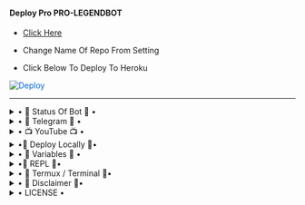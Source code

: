 <h4> Deploy Pro PRO-LEGENDBOT </h4>

- [Click Here](https://github.com/PROBOY-OP/PRO-PRO-LEGENDBOT)
 
- Change Name Of Repo From Setting 

- Click Below To Deploy To Heroku 

<a href="https://heroku.com/deploy/" rel="nofollow" style="background-color: initial; box-sizing: border-box; color: #0366d6; text-decoration-line: none;"><img alt="Deploy" data-canonical-src="https://www.herokucdn.com/deploy/button.svg" src="https://camo.githubusercontent.com/83b0e95b38892b49184e07ad572c94c8038323fb/68747470733a2f2f7777772e6865726f6b7563646e2e636f6d2f6465706c6f792f627574746f6e2e737667" style="border-style: none; box-sizing: initial; max-width: 100%;" /></a></div>

-----------

<details>

  <summary> • 💫 Status Of Bot 💫 • </summary>
 
<p align="left">

-----------

- <a href="https://github.com/PROBOY-OP/PRO-LEGENDBOT/network/members"><img src="https://img.shields.io/github/forks/PROBOY-OP/PRO-LEGENDBOT?label=Forks&logoColor=Black&style=social"></a><p align="left">

- <a href="https://github.com/PROBOY-OP/PRO-LEGENDBOT/stargazers"><img src="https://img.shields.io/github/stars/PROBOY-OP/PRO-LEGENDBOT?logoColor=Blue&style=social"></a><p align="left"><a href="https://github.com/PROBOY-OP/PRO-LEGENDBOT"></a><p align="left"><a href="https://github.com/PROBOY-OP/PRO-LEGENDBOT?"></a>

-----------
</details>

<details>

  <summary> • 🏪 Telegram 🏪 • </summary>

---------

- [![Telegram Group](https://img.shields.io/badge/Telegram-Group-brightgreen)](https://t.me/LegendBot_Pros)
- [![Telegram Channel](https://img.shields.io/badge/Telegram-Channel-brightgreen)](https://t.me/Pro_LegendBots)

-----------

</details>

<details>

  <summary> • 📺 YouTube 📺 • </summary>

---------

- [![YouTube Channel Subscribers](https://img.shields.io/youtube/channel/subscribers/UCvp8PY25PTRhFDZjLv3sVfg?style=social)](https://youtube.com/channel/UCvp8PY25PTRhFDZjLv3sVfg)
- [![YouTube Video Views](https://img.shields.io/youtube/views/9dQgdUJfk_k?label=Tutorial+•+Heroku+•&style=social)](https://youtu.be/9dQgdUJfk_k)

--------

</details>

<details>

  <summary> •🏅 Deploy Locally 🏅• </summary> 

-----------

- Clone the repo. 

`git clone https://github.com/PRO-LEGENDBOT/PRO-USERBOT.git`
- Open Cloned Folder.

`cd PRO-USERBOT`
- Create VirtualEnv.

`virtualenv -p /usr/bin/python3 venv`

`. ./venv/bin/activate`
- Install Requirements.

`pip install -U -r requirements.txt`
- Generate Legend STRING.

`python String.py`
- Create config.py or rename exampleconfig.py to config.py. Fill All The Required Variables.
- Finally Start PRO-LEGENDBOT By Vps

`bash ./PRO-LEGENDBOT/start.sh`

-----------

</details>

<details>

  <summary> • 📖 Variables 📖 • </summary> 

-----------

- `APP_ID`  =  Get this value from my.telegram.org
- `API_HASH`  =  Get this value from my.telegram.org
- `PRO_STRING`  =  Get this by using [Repl.it](#Repl) or from [terminal](#Terminal)
- `LOGGER_ID`  =  Make A Channel And Get it's ID.
- `BOT_TOKEN`  =  Make A Bot From [@BotFather](https://t.me/botfather) and paste it's token.
- `BOT_USERNAME`  =  Get the username of that Bot made from [@Botfather](https://t.me/botfather)

-----------

</details>

<details>

  <summary> •🏅 REPL 🏅• </summary> 

-----------

- To Get Details Of StringSession Follow Step: 

- Go To Telegram And Search @LegendStringbot

- Click Start

- Send Ur Phone Number To @LegendStringbot

- U Received Code From Telegram Like This=VGFK0rHbzaF

- Copy Ur Code

- Paste Ur Code in @Pro_StringBot

- U Received APP ID

- Now Run StringSession Given Below:
   
## [![String](https://telegra.ph/file/a6bca4695a54de983c015.jpg)](https://replit.com/@KrishnaJaiswal1/PRO-LEGENDBOT#main.py) 

- Click On Generate String

- Then Click On Green Run Button.

- Wait for a while then fill the details.

- String will be saved in your Saved Message.

-----------

</details>

<details>

  <summary> • 📍 Termux / Terminal 📍• </summary> 

-----------

- Open the terminal.
- Paste this code.

`pkg install python wget -y && pip install telethon && wget https://raw.githubusercontent.com/PRO-LEGENDBOT/PRO-USERBOT/PRO-LEGENDBOT/String.py && python3 String.py`
- Fill API ID, API HASH, Phone number (with country code).
- Paste the OTP received on Telegram.
- If You have Enabled 2-Step Verification then fill your password.
- Note that Termux Doesn't show passwords when filled. Just paste your password and hit enter.
- Your PRO-LEGENDBOT Session Will be saved in your Telegram Saved Message.

-----------

</details>

<details>

  <summary> • 🔱 Disclaimer 🔱• </summary> 

-----------

- We won't be responsible for any kind of ban due to this bot.
- TutorialBot was made for fun purpose and to make group management easier.
- It's your concern if you spam and gets your account banned.
- Also, Forks won't be entertained.
- If you fork this repo and edit plugins, it's your concern for further updates.
- Forking Repo is fine. But if you edit something we will not provide any help.
- In short, Fork At Your Own Risk.

-----------

</details>

<details>

  <summary> • LICENSE • </summary>

-----------

![Pro PRO-LEGENDBOT](https://www.gnu.org/graphics/gplv3-or-later.png)

PROBOY-OP

Poject [PRO-LEGENDBOT](https://github.com/PROBOY-OP/PRO-LEGENDBOT) is free software: you can redistribute it and/or modify

it under the terms of the GNU General Public License as published by

the Free Software Foundation, either version 3 of the License, or

(at your option) any later version.

This program is distributed in the hope that it will be useful,

but WITHOUT ANY WARRANTY; without even the implied warranty of

MERCHANTABILITY or FITNESS FOR A PARTICULAR PURPOSE.  See the

GNU General Public License for more details.

You should have received a copy of the GNU General Public License

along with this program. If not, see <https://www.gnu.org/licenses/>.

-----------

</details>


